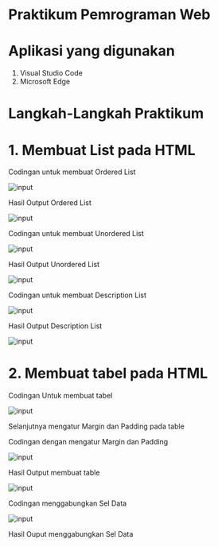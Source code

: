 # Praktikum Pemrograman Web

# Aplikasi yang digunakan
1. Visual Studio Code
2. Microsoft Edge

# Langkah-Langkah Praktikum
# 1. Membuat List pada HTML

Codingan untuk membuat Ordered List





![input](https://github.com/ikmalriyan21/Lab3Web/blob/60b6aa13fdf3b2204e0fed705c2459dfcb038814/Gambar/codingan%20membuat%20ordered%20list.png)

Hasil Output Ordered List





![input](https://github.com/ikmalriyan21/Lab3Web/blob/5e38bddcf1dfbe2c1705e2da8ef6e532111b3437/Gambar/output%20ordered%20list.png)

Codingan untuk membuat Unordered List





![input](https://github.com/ikmalriyan21/Lab3Web/blob/dfa76a9e9e2ffd22244b272bc181af6f1551860b/Gambar/codingan%20unordered%20list.png)

Hasil Output Unordered List





![input](https://github.com/ikmalriyan21/Lab3Web/blob/2e888c30b2dce445ed921cfa1e5f4473cdc5328b/Gambar/output%20unordered%20list.png)

Codingan untuk membuat Description List





![input](https://github.com/ikmalriyan21/Lab3Web/blob/d2987b8d379c796fabbce53b370c071f960ac6e9/Gambar/codingan%20description%20list.png)

Hasil Output Description List





![input](https://github.com/ikmalriyan21/Lab3Web/blob/3c43cc4859cdc957a8fbc2b6ef3c5677367e84ba/Gambar/output%20description%20list.png)

# 2. Membuat tabel pada HTML

Codingan Untuk membuat tabel





![input](https://github.com/ikmalriyan21/Lab3Web/blob/2f0140f667eb7fc532a30871d71a193989cd0568/Gambar/codingan%20membuat%20table.png)

Selanjutnya mengatur Margin dan Padding pada table

Codingan dengan mengatur Margin dan Padding





![input](https://github.com/ikmalriyan21/Lab3Web/blob/6528e170c576f99b1f50d48e69a700aa9de5c91d/Gambar/codingan%20mengatur%20margin%20dan%20padding.png)

Hasil Output membuat table





![input](https://github.com/ikmalriyan21/Lab3Web/blob/59a5846342f98c2792e9e9ce678120916edc54f2/Gambar/output%20membuat%20table.png)

Codingan menggabungkan Sel Data





![input](https://github.com/ikmalriyan21/Lab3Web/blob/ceda73c68e9ef7d1ff64b07b45a7f62325123be3/Gambar/codingan%20menggabungkan%20sel%20data.png)

Hasil Ouput menggabungkan Sel Data






